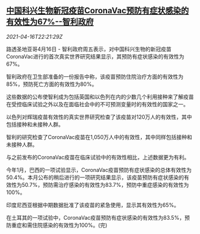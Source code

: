 <!--1618612262000-->
[中国科兴生物新冠疫苗CoronaVac预防有症状感染的有效性为67%--智利政府](https://cn.reuters.com/article/china-vaccine-chile-0417-idCNKBS2C32SH)
------

<div><i>2021-04-16T22:21:29Z</i></div><p>路透圣地亚哥4月16日 - 智利政府周五表示，对中国科兴生物的新冠疫苗CoronaVac进行的首次真实世界研究结果显示，其预防有症状感染的有效性为67%。</p><p>智利政府在卫生部准备的一份报告中称，该疫苗预防住院治疗方面的有效性为85%，预防死亡方面的有效性为80%。</p><p>这些数据的公布使智利成为包括英国和以色列在内的少数几个利用接种来了解疫苗在受控临床试验之外以及在面临社会中的不可预测变量时的有效性的国家之一。</p><p>以色列对辉瑞疫苗有效性的真实世界研究检查了该疫苗对120万人的有效性，其中包括接种和未接种人群。</p><p>智利的研究检查了CoronaVac疫苗在1,050万人中的有效性，其中同样包括接种和未接种人群。</p><p>与之前发布的CoronaVac疫苗在临床试验中的有效性相比，上述数据更为有利。</p><p>今年1月，巴西的一项试验显示，CoronaVac疫苗预防有症状感染的总体有效性为50.4%。本月公布的稍后进行的一项研究结果显示，该疫苗预防有症状感染的有效性为50.7%，预防需治疗感染的有效性为83.7%，预防中重症感染的有效性为100%。</p><p>印度尼西亚根据中期数据批准了该疫苗的紧急使用，显示其有效性为65%。</p><p>在土耳其的一项试验中，CoronaVac疫苗预防有症状感染的有效性为83.5%，预防重症和需住院感染的有效性为100%。(完)</p>

